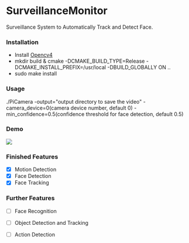 # SurveillanceMonitor
Surveillance System to Automatically Track and Detect Face.

### Installation

- Install [Opencv4](https://github.com/opencv/opencv)
- mkdir build & cmake -DCMAKE_BUILD_TYPE=Release -DCMAKE_INSTALL_PREFIX=/usr/local -DBUILD_GLOBALLY ON ..
- sudo make install

### Usage
./PiCamera -output="output directory to save the video" -camera_device=0(camera device number, default 0) -min_confidence=0.5(confidence threshold for face detection, default 0.5)

### Demo
![](assets/16_08_57.gif)

### Finished Features
- [x] Motion Detection
- [x] Face Detection
- [x] Face Tracking

### Further Features
- [ ] Face Recognition
- [ ] Object Detection and Tracking
- [ ] Action Detection


